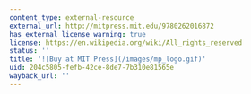 ```yaml
---
content_type: external-resource
external_url: http://mitpress.mit.edu/9780262016872
has_external_license_warning: true
license: https://en.wikipedia.org/wiki/All_rights_reserved
status: ''
title: '![Buy at MIT Press](/images/mp_logo.gif)'
uid: 204c5805-fefb-42ce-8de7-7b310e81565e
wayback_url: ''
---
```

